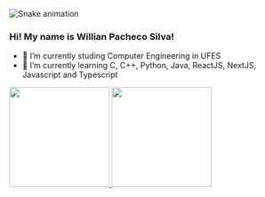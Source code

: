 ![Snake animation](https://github.com/seu-usuário-aqui/seu-usuário-aqui/blob/output/github-contribution-grid-snake.svg)

### Hi! My name is Willian Pacheco Silva!

- 🔭 I’m currently studing Computer Engineering in UFES
- 🌱 I’m currently learning C, C++, Python, Java, ReactJS, NextJS, Javascript and Typescript

<div>
<a href="https://github.com/willianps31">
<img height="180em" src="https://github-readme-stats.vercel.app/api/top-langs/?username=willianps31&layout=compact&langs_count=7&theme=dracula"/>
<img height="180em" src="https://github-readme-stats.vercel.app/api?username=willianps31&show_icons=true&theme=dracula&include_all_commits=true&count_private=true"/>
</div>
  

